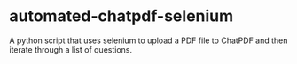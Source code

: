 # automated-chatpdf-selenium
A python script that uses selenium to upload a PDF file to ChatPDF and then iterate through a list of questions.
